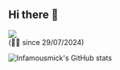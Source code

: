## Hi there 👋
![](https://komarev.com/ghpvc/?username=Infamousmick&style=for-the-badge)
<br>(☝🏼 since 29/07/2024)

![Infamousmick's GitHub stats](https://github-readme-stats.vercel.app/api?username=Infamousmick&theme=one_dark_pro&show_icons=true)

